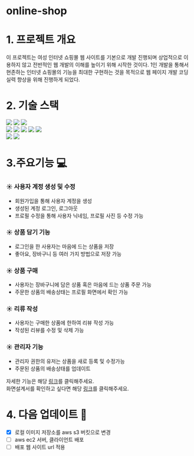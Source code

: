 # online-shop

# 1. 프로젝트 개요
이 프로젝트는 여성 인터넷 쇼핑몰 웹 사이트를 기본으로 개발 진행되며 상업적으로 이용하지 않고 전반적인 웹 개발의 이해를 높이기 위해 시작한 것이다.
1인 개발을 통해서 현존하는 인터넷 쇼핑몰의 기능을 최대한 구현하는 것을 목적으로 웹 페이지 개발 코딩 실력 향상을 위해 진행하게 되었다.



# 2. 기술 스택

<div style={display: 'flex'}>
  <img src="https://img.shields.io/badge/Node.js-339933?style=for-the-badge&logo=Node.js&logoColor=white">
  <img src="https://img.shields.io/badge/Express-000000?style=for-the-badge&logo=Express&logoColor=white">
  <img src="https://img.shields.io/badge/MongoDB-47A248?style=for-the-badge&logo=MongoDB&logoColor=white">
</div>
<div style={display: 'flex'}>
  <img src="https://img.shields.io/badge/CSS3-1572B6?style=for-the-badge&logo=Express&logoColor=white">
  <img src="https://img.shields.io/badge/HTML5-E34F26?style=for-the-badge&logo=Express&logoColor=white">
  <img src="https://img.shields.io/badge/JavaScript-F7DF1E?style=for-the-badge&logo=JavaScript&logoColor=white">
  <img src="https://img.shields.io/badge/TypeScript-3178C6?style=for-the-badge&logo=TypeScript&logoColor=white">
  <img src="https://img.shields.io/badge/Next.js-000000?style=for-the-badge&logo=Next.js&logoColor=white">
</div>
<div style={display: 'flex'}>
  <img src="https://img.shields.io/badge/GitHub-181717?style=for-the-badge&logo=GitHub&logoColor=white">
  <img src="https://img.shields.io/badge/AWS S3-569A31?style=for-the-badge&logo=Amazon S3&logoColor=white">
</div>



# 3.주요기능 :computer:
### :sunny: 사용자 계정 생성 및 수정
- 회원가입을 통해 사용자 계정을 생성
- 생성된 계정 로그인, 로그아웃
- 프로필 수정을 통해 사용자 닉네임, 프로필 사진 등 수정 가능

### :sunny: 상품 담기 기능
- 로그인을 한 사용자는 마음에 드는 상품을 저장
- 좋아요, 장바구니 등 여러 가지 방법으로 저장 가능

### :sunny: 상품 구매
- 사용자는 장바구니에 담은 상품 혹은 마음에 드는 상품 주문 가능
- 주문한 상품의 배송상태는 프로필 화면에서 확인 가능

### :sunny: 리류 작성
- 사용자는 구매한 상품에 한하여 리뷰 작성 가능
- 작성된 리뷰를 수정 및 삭제 가능

### :sunny: 관리자 기능
- 관리자 권한의 유저는 상품을 새로 등록 및 수정가능
- 주문된 상품의 배송상태를 업데이트

자세한 기능은 해당 [링크](https://docs.google.com/presentation/d/1YVXrlAsAW4Gnq5_Ei3MVjYumWakKSC7tnccBu6Twus0/edit?usp=sharing)를 클릭해주세요. <br />
화면설계서를 확인하고 싶다면 해당 [링크](https://docs.google.com/presentation/d/1lqBBX0RLJ0iQNehNoJ3FCF2Lbl057L4YfKKwcS4XekY/edit?usp=sharing)를 클릭해주세요.

# 4. 다음 업데이트 📃
- [x] 로컬 이미지 저장소를 aws s3 버킷으로 변경
- [ ] aws ec2 서버, 클라이언트 배포
- [ ] 배포 웹 사이트 url 적용
